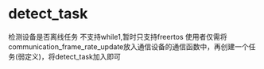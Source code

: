 # detect_task
检测设备是否离线任务
不支持while1,暂时只支持freertos
使用者仅需将communication_frame_rate_update放入通信设备的通信函数中，再创建一个任务(弱定义)，将detect_task加入即可
